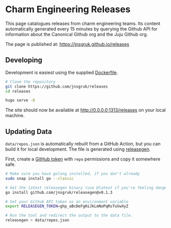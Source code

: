 # Charm Engineering Releases

This page catalogues releases from charm engineering teams. Its content automatically generated
every 15 minutes by querying the Github API for information about the Canonical Github org and the
Juju Github org.

The page is published at: https://jnsgruk.github.io/releases

## Developing

Development is easiest using the supplied [Dockerfile](./Dockerfile).

```bash
# Clone the repository
git clone https://github.com/jnsgruk/releases
cd releases

hugo serve -D
```

The site should now be available at http://0.0.0.0:1313/releases on your local machine.

## Updating Data

`data/repos.json` is automatically rebuilt from a GitHub Action, but you can build it for local
development. The file is generated using [releasegen](https://github.com/jnsgruk/releasegen).

First, create a [GitHub token](https://github.com/settings/tokens) with `repo` permissions and copy
it somewhere safe.

```sh
# Make sure you have golang installed, if you don't already
sudo snap install go --classic

# Get the latest releasegen binary (use @latest if you're feeling dangerous...)
go install github.com/jnsgruk/releasegen@v0.1.3

# Set your Github API token as an environment variable
export RELEASEGEN_TOKEN=ghp_aBcDeFgHiJkLmNoPqRsTuVwXyZ

# Run the tool and redirect the output to the data file.
releasegen > data/repos.json
```
